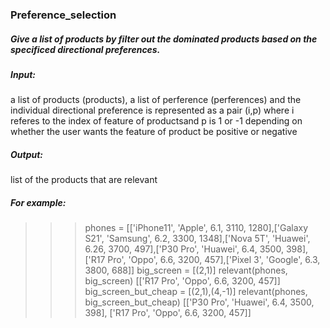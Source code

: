 ### Preference_selection

##### Give a list of products by filter out the dominated products based on the specificed directional preferences.
##### Input: 
a list of products (products), a list of perference (perferences) and the individual directional preference is represented as a pair (i,p)
where i referes to the index of feature of productsand p is 1 or -1 depending on whether the user wants the feature of product be positive or negative
##### Output: 
list of the products that are relevant
    
##### For example:
>>> phones = [['iPhone11', 'Apple', 6.1, 3110, 1280],['Galaxy S21', 'Samsung', 6.2, 3300, 1348],['Nova 5T', 'Huawei', 6.26, 3700, 497],['P30 Pro', 'Huawei', 6.4, 3500, 398],['R17 Pro', 'Oppo', 6.6, 3200, 457],['Pixel 3', 'Google', 6.3, 3800, 688]]
>>> big_screen = [(2,1)]
>>> relevant(phones, big_screen)
[['R17 Pro', 'Oppo', 6.6, 3200, 457]]
>>> big_screen_but_cheap = [(2,1),(4,-1)]
>>> relevant(phones, big_screen_but_cheap)
[['P30 Pro', 'Huawei', 6.4, 3500, 398], ['R17 Pro', 'Oppo', 6.6, 3200, 457]]
